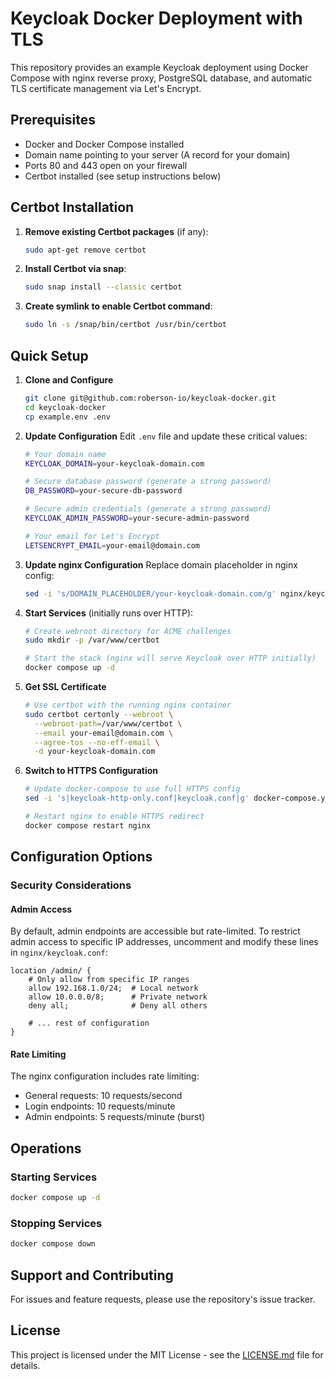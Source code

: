 # Keycloak Docker Deployment with TLS

This repository provides an example Keycloak deployment using Docker Compose with nginx reverse proxy, PostgreSQL database, and automatic TLS certificate management via Let's Encrypt.

## Prerequisites

- Docker and Docker Compose installed
- Domain name pointing to your server (A record for your domain)
- Ports 80 and 443 open on your firewall
- Certbot installed (see setup instructions below)

## Certbot Installation

1. **Remove existing Certbot packages** (if any):
   ```bash
   sudo apt-get remove certbot
   ```

2. **Install Certbot via snap**:
   ```bash
   sudo snap install --classic certbot
   ```

3. **Create symlink to enable Certbot command**:
   ```bash
   sudo ln -s /snap/bin/certbot /usr/bin/certbot
   ```

## Quick Setup

1. **Clone and Configure**
   ```bash
   git clone git@github.com:roberson-io/keycloak-docker.git
   cd keycloak-docker
   cp example.env .env
   ```

2. **Update Configuration**
   Edit `.env` file and update these critical values:
   ```bash
   # Your domain name
   KEYCLOAK_DOMAIN=your-keycloak-domain.com

   # Secure database password (generate a strong password)
   DB_PASSWORD=your-secure-db-password

   # Secure admin credentials (generate a strong password)
   KEYCLOAK_ADMIN_PASSWORD=your-secure-admin-password

   # Your email for Let's Encrypt
   LETSENCRYPT_EMAIL=your-email@domain.com
   ```

3. **Update nginx Configuration**
   Replace domain placeholder in nginx config:
   ```bash
   sed -i 's/DOMAIN_PLACEHOLDER/your-keycloak-domain.com/g' nginx/keycloak.conf
   ```

4. **Start Services** (initially runs over HTTP):
   ```bash
   # Create webroot directory for ACME challenges
   sudo mkdir -p /var/www/certbot

   # Start the stack (nginx will serve Keycloak over HTTP initially)
   docker compose up -d
   ```

5. **Get SSL Certificate**
   ```bash
   # Use certbot with the running nginx container
   sudo certbot certonly --webroot \
     --webroot-path=/var/www/certbot \
     --email your-email@domain.com \
     --agree-tos --no-eff-email \
     -d your-keycloak-domain.com
   ```

6. **Switch to HTTPS Configuration**
   ```bash
   # Update docker-compose to use full HTTPS config
   sed -i 's|keycloak-http-only.conf|keycloak.conf|g' docker-compose.yml

   # Restart nginx to enable HTTPS redirect
   docker compose restart nginx
   ```

## Configuration Options

### Security Considerations

#### Admin Access
By default, admin endpoints are accessible but rate-limited. To restrict admin access to specific IP addresses, uncomment and modify these lines in `nginx/keycloak.conf`:

```nginx
location /admin/ {
    # Only allow from specific IP ranges
    allow 192.168.1.0/24;  # Local network
    allow 10.0.0.0/8;      # Private network
    deny all;              # Deny all others

    # ... rest of configuration
}
```

#### Rate Limiting
The nginx configuration includes rate limiting:
- General requests: 10 requests/second
- Login endpoints: 10 requests/minute
- Admin endpoints: 5 requests/minute (burst)

## Operations

### Starting Services
```bash
docker compose up -d
```

### Stopping Services
```bash
docker compose down
```

## Support and Contributing

For issues and feature requests, please use the repository's issue tracker.

## License

This project is licensed under the MIT License - see the [LICENSE.md](LICENSE.md) file for details.
